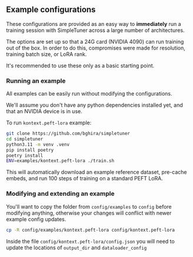 ## Example configurations

These configurations are provided as an easy way to **immediately** run a training session with SimpleTuner across a large number of architectures.

The options are set up so that a 24G card (NVIDIA 4090) can run training out of the box. In order to do this, compromises were made for resolution, training batch size, or LoRA rank.

It's recommended to use these only as a basic starting point.

### Running an example

All examples can be easily run without modifying the configurations.

We'll assume you don't have any python dependencies installed yet, and that an NVIDIA device is in use.

To run `kontext.peft-lora` example:

```bash
git clone https://github.com/bghira/simpletuner
cd simpletuner
python3.11 -m venv .venv
pip install poetry
poetry install
ENV=examples/kontext.peft-lora ./train.sh
```

This will automatically download an example reference dataset, pre-cache embeds, and run 100 steps of training on a standard PEFT LoRA.

### Modifying and extending an example

You'll want to copy the folder from `config/examples` to `config` before modifying anything, otherwise your changes will conflict with newer example config updates.

```bash
cp -R config/examples/kontext.peft-lora config/kontext.peft-lora
```

Inside the file `config/kontext.peft-lora/config.json` you will need to update the locations of `output_dir` and `dataloader_config`